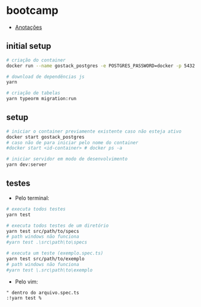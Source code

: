 # bootcamp
- [Anotações](https://www.notion.so/nenitfeadrocketseat/GoStack-11-9aa1f5390b77432a8b150e175580af3f)
## initial setup
```sh
# criação do container
docker run --name gostack_postgres -e POSTGRES_PASSWORD=docker -p 5432:5432 -d postgres

# download de dependências js
yarn

# criação de tabelas
yarn typeorm migration:run
```
## setup
```sh
# iniciar o container previamente existente caso não esteja ativo
docker start gostack_postgres
# caso não de para iniciar pelo nome do container
#docker start <id-container> # docker ps -a

# iniciar servidor em modo de desenvolvimento
yarn dev:server
```

## testes

- Pelo terminal:

```sh
# executa todos testes
yarn test

# executa todos testes de um diretório
yarn test src/path/to/specs
# path windows não funciona
#yarn test .\src\path\to\specs

# executa um teste (exemplo.spec.ts)
yarn test src/path/to/exemplo
# path windows não funciona
#yarn test \.src\path\to\exemplo
```

- Pelo vim:

```vim
" dentro do arquivo.spec.ts
:!yarn test %
```
